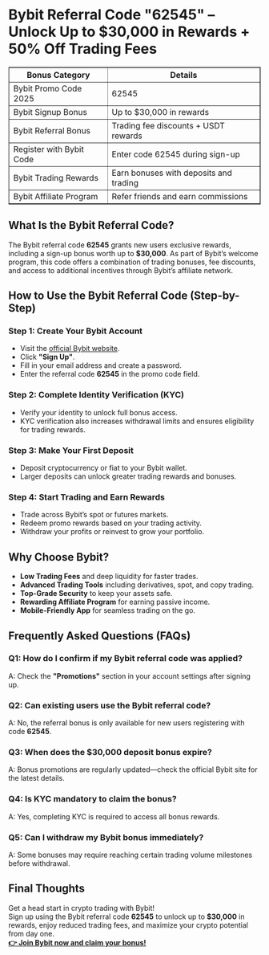 <h1>Bybit Referral Code "62545" – Unlock Up to $30,000 in Rewards + 50% Off Trading Fees</h1>
<table border="1">
<tr><th>Bonus Category</th><th>Details</th></tr>
<tr><td>Bybit Promo Code 2025</td><td>62545</td></tr>
<tr><td>Bybit Signup Bonus</td><td>Up to $30,000 in rewards</td></tr>
<tr><td>Bybit Referral Bonus</td><td>Trading fee discounts + USDT rewards</td></tr>
<tr><td>Register with Bybit Code</td><td>Enter code 62545 during sign-up</td></tr>
<tr><td>Bybit Trading Rewards</td><td>Earn bonuses with deposits and trading</td></tr>
<tr><td>Bybit Affiliate Program</td><td>Refer friends and earn commissions</td></tr>
</table>
<h2>What Is the Bybit Referral Code?</h2>
<p>The Bybit referral code <strong>62545</strong> grants new users exclusive rewards, including a sign-up bonus worth up to <strong>$30,000</strong>. As part of Bybit’s welcome program, this code offers a combination of trading bonuses, fee discounts, and access to additional incentives through Bybit’s affiliate network.</p>
<h2>How to Use the Bybit Referral Code (Step-by-Step)</h2>
<h3>Step 1: Create Your Bybit Account</h3>
<ul>
<li>Visit the <a href="https://partner.bybit.com/b/62545">official Bybit website</a>.</li>
<li>Click <strong>"Sign Up"</strong>.</li>
<li>Fill in your email address and create a password.</li>
<li>Enter the referral code <strong>62545</strong> in the promo code field.</li>
</ul>
<h3>Step 2: Complete Identity Verification (KYC)</h3>
<ul>
<li>Verify your identity to unlock full bonus access.</li>
<li>KYC verification also increases withdrawal limits and ensures eligibility for trading rewards.</li>
</ul>
<h3>Step 3: Make Your First Deposit</h3>
<ul>
<li>Deposit cryptocurrency or fiat to your Bybit wallet.</li>
<li>Larger deposits can unlock greater trading rewards and bonuses.</li>
</ul>
<h3>Step 4: Start Trading and Earn Rewards</h3>
<ul>
<li>Trade across Bybit’s spot or futures markets.</li>
<li>Redeem promo rewards based on your trading activity.</li>
<li>Withdraw your profits or reinvest to grow your portfolio.</li>
</ul>
<h2>Why Choose Bybit?</h2>
<ul>
<li><strong>Low Trading Fees</strong> and deep liquidity for faster trades.</li>
<li><strong>Advanced Trading Tools</strong> including derivatives, spot, and copy trading.</li>
<li><strong>Top-Grade Security</strong> to keep your assets safe.</li>
<li><strong>Rewarding Affiliate Program</strong> for earning passive income.</li>
<li><strong>Mobile-Friendly App</strong> for seamless trading on the go.</li>
</ul>
<h2>Frequently Asked Questions (FAQs)</h2>
<h3>Q1: How do I confirm if my Bybit referral code was applied?</h3>
<p>A: Check the <strong>"Promotions"</strong> section in your account settings after signing up.</p>
<h3>Q2: Can existing users use the Bybit referral code?</h3>
<p>A: No, the referral bonus is only available for new users registering with code <strong>62545</strong>.</p>
<h3>Q3: When does the $30,000 deposit bonus expire?</h3>
<p>A: Bonus promotions are regularly updated—check the official Bybit site for the latest details.</p>
<h3>Q4: Is KYC mandatory to claim the bonus?</h3>
<p>A: Yes, completing KYC is required to access all bonus rewards.</p>
<h3>Q5: Can I withdraw my Bybit bonus immediately?</h3>
<p>A: Some bonuses may require reaching certain trading volume milestones before withdrawal.</p>
<h2>Final Thoughts</h2>
<p>Get a head start in crypto trading with Bybit!<br>Sign up using the Bybit referral code <strong>62545</strong> to unlock up to <strong>$30,000</strong> in rewards, enjoy reduced trading fees, and maximize your crypto potential from day one.<br><a href="https://partner.bybit.com/b/62545"><strong>👉 Join Bybit now and claim your bonus!</strong></a></p>
